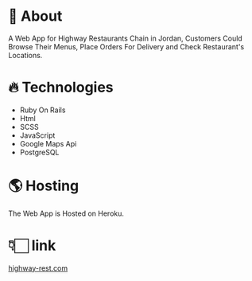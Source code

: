 # 🍕 About  
A Web App for Highway Restaurants Chain in Jordan, Customers Could Browse Their Menus, Place Orders For Delivery and Check Restaurant's Locations.

# 🔥 Technologies  
- Ruby On Rails
- Html
- SCSS
- JavaScript
- Google Maps Api
- PostgreSQL

# 🌎 Hosting  
The Web App is Hosted on Heroku. 

# 👇🏻 link 
 [highway-rest.com](https://www.highway-rest.com/)
